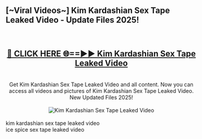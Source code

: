 <h2>[~Viral Videos~] Kim Kardashian Sex Tape Leaked Video - Update Files 2025!</h2>
<br>
<div align="center">
<h2><a href="https://betterlinks.top/A2PfLJ" rel="nofollow">🔴 CLICK HERE 🌐==►► Kim Kardashian Sex Tape Leaked Video</a></h2>
<br>
Get Kim Kardashian Sex Tape Leaked Video and all content. Now you can access all videos and pictures of Kim Kardashian Sex Tape Leaked Video. New Updated Files 2025!
<br>
<br>
<a href="https://betterlinks.top/A2PfLJ" rel="nofollow" data-target="animated-image.originalLink"><img src="https://i.ibb.co.com/WyWwxjT/player-gif2.gif" alt="Kim Kardashian Sex Tape Leaked Video" style="max-width: 100%; display: inline-block;" data-target="animated-image.originalImage"></a>
</div>
<br>
kim kardashian sex tape leaked video<br>
ice spice sex tape leaked video